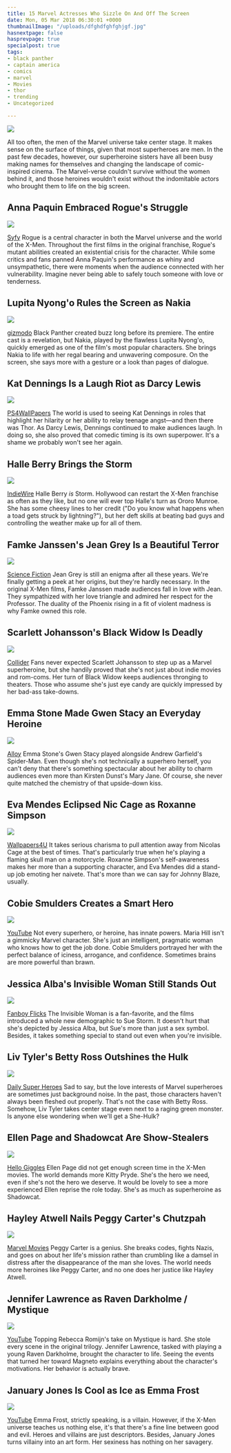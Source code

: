 ```yaml
---
title: 15 Marvel Actresses Who Sizzle On And Off The Screen
date: Mon, 05 Mar 2018 06:30:01 +0000
thumbnailImage: "/uploads/dfghdfghfghjgf.jpg"
hasnextpage: false
hasprevpage: true
specialpost: true
tags:
- black panther
- captain america
- comics
- marvel
- Movies
- thor
- trending
- Uncategorized

---
```

![](http://americancolumn.com/wp-content/uploads/2018/03/dfghdfghfghjgf.jpg) 

All too often, the men of the Marvel universe take center stage. It makes sense on the surface of things, given that most superheroes are men. In the past few decades, however, our superheroine sisters have all been busy making names for themselves and changing the landscape of comic-inspired cinema. The Marvel-verse couldn't survive without the women behind it, and those heroines wouldn't exist without the indomitable actors who brought them to life on the big screen.

## Anna Paquin Embraced Rogue's Struggle

![](http://americancolumn.com/wp-content/uploads/2018/02/anna-paquin-dropped-from-x-men-days-of-future-past-1519494145104.jpg) 

[Syfy](http://www.syfy.com/syfywire/july-24-in-sci-fi-history-anna-paquin-the-zombies) Rogue is a central character in both the Marvel universe and the world of the X-Men. Throughout the first films in the original franchise, Rogue's mutant abilities created an existential crisis for the character. While some critics and fans panned Anna Paquin's performance as whiny and unsympathetic, there were moments when the audience connected with her vulnerability. Imagine never being able to safely touch someone with love or tenderness.

## Lupita Nyong'o Rules the Screen as Nakia

![](http://americancolumn.com/wp-content/uploads/2018/02/x5u5kmwinrcnykxdhtrh-1519442574841.jpg) 

[gizmodo](https://www.gizmodo.com.au/2016/05/report-lupita-nyongo-might-be-showing-up-as-a-love-interest-in-theblack-panthermovie/) Black Panther created buzz long before its premiere. The entire cast is a revelation, but Nakia, played by the flawless Lupita Nyong'o, quickly emerged as one of the film's most popular characters. She brings Nakia to life with her regal bearing and unwavering composure. On the screen, she says more with a gesture or a look than pages of dialogue.

## Kat Dennings Is a Laugh Riot as Darcy Lewis

![](http://americancolumn.com/wp-content/uploads/2018/02/ps4wallpapers-com_hot-kat-dennings-4k-wallpaper-1519442953698.jpg) 

[PS4WallPapers](https://www.ps4wallpapers.com/kat-dennings/) The world is used to seeing Kat Dennings in roles that highlight her hilarity or her ability to relay teenage angst—and then there was Thor. As Darcy Lewis, Dennings continued to make audiences laugh. In doing so, she also proved that comedic timing is its own superpower. It's a shame we probably won't see her again.

## Halle Berry Brings the Storm

![](http://americancolumn.com/wp-content/uploads/2018/02/ororo_munroe_halle_berry-1519443084969.jpg) 

[IndieWire](http://www.indiewire.com/2013/02/will-halle-berry-return-as-storm-in-x-men-days-of-future-past-any-black-characters-at-all-233660/) Halle Berry _is_ Storm. Hollywood can restart the X-Men franchise as often as they like, but no one will ever top Halle's turn as Ororo Munroe. She has some cheesy lines to her credit ("Do you know what happens when a toad gets struck by lightning?"), but her deft skills at beating bad guys and controlling the weather make up for all of them.

## Famke Janssen's Jean Grey Is a Beautiful Terror

![](http://americancolumn.com/wp-content/uploads/2018/02/famke-janssen-jean-grey-x-men-movies-1519443221846.jpg) 

[Science Fiction](http://sciencefiction.com/2017/07/05/famke-janssen-may-not-rise-phoenix-jean-grey-x-men/) Jean Grey is still an enigma after all these years. We're finally getting a peek at her origins, but they're hardly necessary. In the original X-Men films, Famke Janssen made audiences fall in love with Jean. They sympathized with her love triangle and admired her respect for the Professor. The duality of the Phoenix rising in a fit of violent madness is why Famke owned this role.

## Scarlett Johansson's Black Widow Is Deadly

![](http://americancolumn.com/wp-content/uploads/2018/02/female-superheroes-black-widow-1519443285789.jpg) 

[Collider](http://collider.com/scarlett-johansson-black-widow-movie/) Fans never expected Scarlett Johansson to step up as a Marvel superheroine, but she handily proved that she's not just about indie movies and rom-coms. Her turn of Black Widow keeps audiences thronging to theaters. Those who assume she's just eye candy are quickly impressed by her bad-ass take-downs.

## Emma Stone Made Gwen Stacy an Everyday Heroine

![](http://americancolumn.com/wp-content/uploads/2018/02/2861169-emma-stone-the-amazing-spider-man-gwen-stacy-women-redhead-spider-m-1519688827333.jpg) 

[Alloy](http://www.alloy.com/entertainment/emma-stone-the-amazing-spider-man-439/) Emma Stone's Gwen Stacy played alongside Andrew Garfield's Spider-Man. Even though she's not technically a superhero herself, you can't deny that there's something spectacular about her ability to charm audiences even more than Kirsten Dunst's Mary Jane. Of course, she never quite matched the chemistry of that upside-down kiss.

## Eva Mendes Eclipsed Nic Cage as Roxanne Simpson

![](http://americancolumn.com/wp-content/uploads/2018/02/eva_mendes_ghost_rider_roxanne_simpson_55701_1920x1080-1519443700486.jpg) 

[Wallpapers4U](http://www.wallpapers4u.org/eva-mendes-ghost-rider-roxanne-simpson/) It takes serious charisma to pull attention away from Nicolas Cage at the best of times. That's particularly true when he's playing a flaming skull man on a motorcycle. Roxanne Simpson's self-awareness makes her more than a supporting character, and Eva Mendes did a stand-up job emoting her naivete. That's more than we can say for Johnny Blaze, usually.

## Cobie Smulders Creates a Smart Hero

![](http://americancolumn.com/wp-content/uploads/2018/02/maxresdefault-2--1519443789136.jpg) 

[YouTube](https://www.youtube.com/watch?v=jtzWGseeB_g) Not every superhero, or heroine, has innate powers. Maria Hill isn't a gimmicky Marvel character. She's just an intelligent, pragmatic woman who knows how to get the job done. Cobie Smulders portrayed her with the perfect balance of iciness, arrogance, and confidence. Sometimes brains are more powerful than brawn.

## Jessica Alba's Invisible Woman Still Stands Out

![](http://americancolumn.com/wp-content/uploads/2018/02/fantastic-four-2-07-1519443970346.jpg) 

[Fanboy Flicks](http://fanboyflicks.weebly.com/fanboy-flicks/fantastic-four-rise-of-the-silver-surfer) The Invisible Woman is a fan-favorite, and the films introduced a whole new demographic to Sue Storm. It doesn't hurt that she's depicted by Jessica Alba, but Sue's more than just a sex symbol. Besides, it takes something special to stand out even when you're invisible.

## Liv Tyler's Betty Ross Outshines the Hulk

![](http://americancolumn.com/wp-content/uploads/2018/02/1118full-elizabeth-betty-ross-liv-tyler-1519444049367.jpg) 

[Daily Super Heroes](https://dailysuperheroes.com/infinity-war-liv-tyler-may-return-to-the-mcu/31024) Sad to say, but the love interests of Marvel superheroes are sometimes just background noise. In the past, those characters haven't always been fleshed out properly. That's not the case with Betty Ross. Somehow, Liv Tyler takes center stage even next to a raging green monster. Is anyone else wondering when we'll get a She-Hulk?

## Ellen Page and Shadowcat Are Show-Stealers

![](http://americancolumn.com/wp-content/uploads/2018/02/kitty-pride-1519444135330.jpg) 

[Hello Giggles](https://hellogiggles.com/reviews-coverage/movies/kitty-pryde-deadpool-movie/) Ellen Page did not get enough screen time in the X-Men movies. The world demands more Kitty Pryde. She's the hero we need, even if she's not the hero we deserve. It would be lovely to see a more experienced Ellen reprise the role today. She's as much as superheroine as Shadowcat.

## Hayley Atwell Nails Peggy Carter's Chutzpah

![](http://americancolumn.com/wp-content/uploads/2018/02/hayley-atwell-as-peggy-carter-567x2921-1519444202333.jpg) 

[Marvel Movies](http://marvel-movies.wikia.com/wiki/Marvel_Movies) Peggy Carter is a genius. She breaks codes, fights Nazis, and goes on about her life's mission rather than crumbling like a damsel in distress after the disappearance of the man she loves. The world needs more heroines like Peggy Carter, and no one does her justice like Hayley Atwell.

## Jennifer Lawrence as Raven Darkholme / Mystique

![](http://americancolumn.com/wp-content/uploads/2018/02/maxresdefault-1519443411230.jpg) 

[YouTube](https://www.youtube.com/watch?v=MelnE5Nrp48) Topping Rebecca Romijn's take on Mystique is hard. She stole every scene in the original trilogy. Jennifer Lawrence, tasked with playing a young Raven Darkholme, brought the character to life. Seeing the events that turned her toward Magneto explains everything about the character's motivations. Her behavior is actually brave.

## January Jones Is Cool as Ice as Emma Frost

![](http://americancolumn.com/wp-content/uploads/2018/02/maxresdefault-1--1519443516622.jpg) 

[YouTube](https://www.youtube.com/watch?v=pAR-4Lpdy4Q) Emma Frost, strictly speaking, is a villain. However, if the X-Men universe teaches us nothing else, it's that there's a fine line between good and evil. Heroes and villains are just descriptors. Besides, January Jones turns villainy into an art form. Her sexiness has nothing on her savagery.